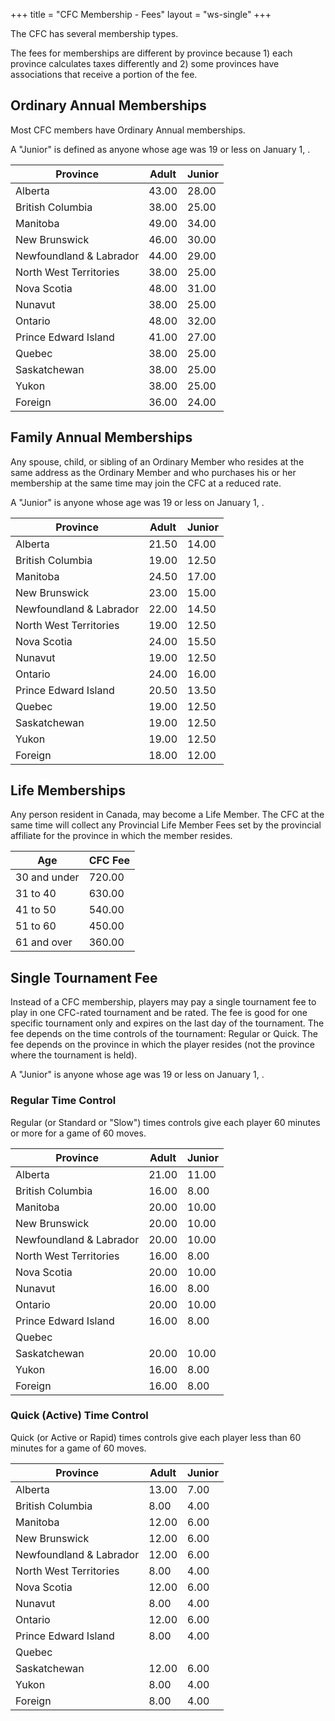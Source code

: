 +++
title = "CFC Membership - Fees"
layout = "ws-single"
+++
<script>var cfc_now_year = (new Date()).getFullYear();</script>

The CFC has several membership types.

The fees for memberships are different by province
because 1) each province calculates taxes differently
and 2) some provinces have associations that receive a portion of the fee.

## Ordinary Annual Memberships

Most CFC members have Ordinary Annual memberships.

A "Junior" is defined as anyone whose age was 19 or less on
January 1, <script>document.write(cfc_now_year);</script>.

| Province | Adult | Junior |
|----------|-------|--------|
| Alberta | 43.00  | 28.00  | 
| British Columbia | 38.00  | 25.00  | 
| Manitoba | 49.00  | 34.00  | 
| New Brunswick | 46.00  | 30.00  | 
| Newfoundland & Labrador | 44.00  | 29.00  | 
| North West Territories | 38.00  | 25.00  | 
| Nova Scotia | 48.00  | 31.00  | 
| Nunavut | 38.00  | 25.00  | 
| Ontario | 48.00  | 32.00  | 
| Prince Edward Island | 41.00  | 27.00  | 
| Quebec | 38.00  | 25.00  | 
| Saskatchewan | 38.00  | 25.00  | 
| Yukon | 38.00  | 25.00  | 
| Foreign | 36.00  | 24.00  | 

## Family Annual Memberships

Any spouse, child, or sibling of an Ordinary Member
who resides at the same address as the Ordinary Member
and who purchases his or her membership at the same time
may join the CFC at a reduced rate.

A "Junior" is anyone whose age was 19 or less on
January 1, <script>document.write(cfc_now_year);</script>.

| Province | Adult | Junior |
|----------|-------|--------|
| Alberta | 21.50  | 14.00 
| British Columbia | 19.00  | 12.50 
| Manitoba | 24.50  | 17.00 
| New Brunswick | 23.00  | 15.00 
| Newfoundland & Labrador | 22.00  | 14.50 
| North West Territories | 19.00  | 12.50 
| Nova Scotia | 24.00  | 15.50 
| Nunavut | 19.00  | 12.50 
| Ontario | 24.00  | 16.00 
| Prince Edward Island | 20.50  | 13.50 
| Quebec | 19.00  | 12.50 
| Saskatchewan | 19.00  | 12.50 
| Yukon | 19.00  | 12.50 
| Foreign | 18.00  | 12.00 

## Life Memberships

Any person resident in Canada, may become a Life Member.
The CFC at the same time will collect any Provincial Life Member Fees set by the provincial affiliate
for the province in which the member resides.

| Age   | CFC Fee |
|-------|-----|
| 30 and under | 720.00 |
| 31 to 40 | 630.00 |
| 41 to 50 | 540.00 |
| 51 to 60 | 450.00 |
| 61 and over | 360.00 |

## Single Tournament Fee 

Instead of a CFC membership, players may pay a single tournament fee to play in one CFC-rated tournament and be rated.
The fee is good for one specific tournament only and expires on the last day of the tournament.
The fee depends on the time controls of the tournament: Regular or Quick.
The fee depends on the province in which the player resides (not the province where the tournament is held).

A "Junior" is anyone whose age was 19 or less on
January 1, <script>document.write(cfc_now_year);</script>.

### Regular Time Control

Regular (or Standard or "Slow") times controls give each player
60 minutes or more for a game of 60 moves. 

| Province | Adult | Junior |
|----------|-------|--------|
| Alberta | 21.00 | 11.00
| British Columbia | 16.00 | 8.00
| Manitoba | 20.00 | 10.00
| New Brunswick | 20.00 | 10.00
| Newfoundland & Labrador | 20.00 | 10.00
| North West Territories | 16.00 | 8.00
| Nova Scotia | 20.00 | 10.00
| Nunavut | 16.00 | 8.00
| Ontario | 20.00 | 10.00
| Prince Edward Island | 16.00 | 8.00
| Quebec |  | 
| Saskatchewan | 20.00 | 10.00
| Yukon | 16.00 | 8.00
| Foreign | 16.00 | 8.00

### Quick (Active) Time Control

Quick (or Active or Rapid) times controls give each player
less than 60 minutes for a game of 60 moves. 

| Province | Adult | Junior |
|----------|-------|--------|
| Alberta | 13.00 | 7.00
| British Columbia | 8.00 | 4.00
| Manitoba | 12.00 | 6.00
| New Brunswick | 12.00 | 6.00
| Newfoundland & Labrador | 12.00 | 6.00
| North West Territories | 8.00 | 4.00
| Nova Scotia | 12.00 | 6.00
| Nunavut | 8.00 | 4.00
| Ontario | 12.00 | 6.00
| Prince Edward Island | 8.00 | 4.00
| Quebec |  |
| Saskatchewan | 12.00 | 6.00
| Yukon | 8.00 | 4.00
| Foreign | 8.00 | 4.00

